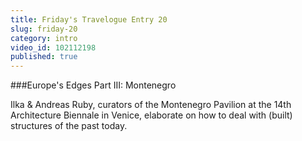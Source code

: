 ```yaml
---
title: Friday's Travelogue Entry 20
slug: friday-20
category: intro
video_id: 102112198
published: true
---
```


###Europe's Edges Part III: Montenegro 
 
Ilka & Andreas Ruby, curators of the Montenegro Pavilion at the 14th Architecture Biennale in Venice, elaborate on how to deal with (built) structures of the past today. 
